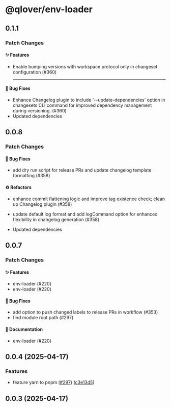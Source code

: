 # @qlover/env-loader

## 0.1.1

### Patch Changes

#### ✨ Features

- Enable bumping versions with workspace protocol only in changeset configuration (#360)

  ***

#### 🐞 Bug Fixes

- Enhance Changelog plugin to include '--update-dependencies' option in changesets CLI command for improved dependency management during versioning. (#360)
- Updated dependencies

## 0.0.8

### Patch Changes

#### 🐞 Bug Fixes

- add dry run script for release PRs and update changelog template formatting (#358)

#### ♻️ Refactors

- enhance commit flattening logic and improve tag existence check; clean up Changelog plugin (#358)

- update default log format and add logCommand option for enhanced flexibility in changelog generation (#358)
- Updated dependencies

## 0.0.7

### Patch Changes

#### ✨ Features

- env-loader (#220)
- env-loader (#220)

#### 🐞 Bug Fixes

- add option to push changed labels to release PRs in workflow (#353)
- find module root path (#297)

#### 📝 Documentation

- env-loader (#220)

## 0.0.4 (2025-04-17)

### Features

- feature yarn to pnpm ([#297](https://github.com/qlover/fe-base/issues/297)) ([c3e13d5](https://github.com/qlover/fe-base/commit/c3e13d509a752267d9be29e7a5ed609d24c309ce))

## 0.0.3 (2025-04-17)
